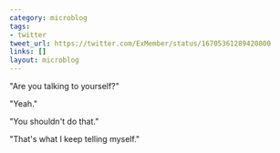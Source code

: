 ```yaml
---
category: microblog
tags:
- twitter
tweet_url: https://twitter.com/ExMember/status/16705361289420800
links: []
layout: microblog
---
```

"Are you talking to yourself?"

"Yeah."

"You shouldn't do that."

"That's what I keep telling myself."
